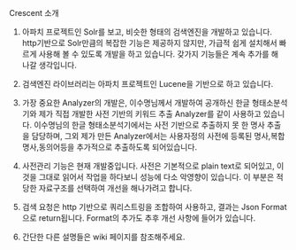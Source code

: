 Crescent 소개
1. 아파치 프로젝트인 Solr를 보고, 비슷한 형태의 검색엔진을 개발하고 있습니다.
http기반으로 Solr만큼의 복잡한 기능은 제공하지 않지만, 가급적 쉽게 설치해서 빠르게 사용해 볼 수 있도록
개발을 하고 있습니다. 갖가지 기능들은 계속 추가를 해 나갈 생각입니다.

2. 검색엔진 라이브러리는 아파치 프로젝트인 Lucene을 기반으로 하고 있습니다.

3. 가장 중요한 Analyzer의 개발은, 이수명님께서 개발하여 공개하신 한글 형태소분석기와 제가 직접 개발한
사전 기반의 키워드 추출 Analyzer를 같이 사용하고 있습니다. 이수명님의 한글 형태소분석기에서는 사전 기반으로
추출하지 못 한 명사 추출을 담당하며, 그외 제가 만든 Analyzer에서는 사용자정의 사전에 등록된 명사,복합명사,동의어등을
추가적으로 추출하도록 되어있습니다.

4. 사전관리 기능은 현재 개발중입니다. 사전은 기본적으로 plain text로 되어있고, 이것을 그대로 읽어서 작업을 하다보니
성능에 다소 악영향이 있습니다. 이 부분은 적당한 자료구조를 선택하여 개선을 해나가려고 합니다.

5. 검색 요청은 http 기반으로 쿼리스트링을 조합하여 사용하고, 결과는 Json Format으로 return됩니다.
Format의 추가도 추후 개선 사항에 들어가 있습니다.

6. 간단한 다른 설명들은 wiki 페이지를 참조해주세요.


